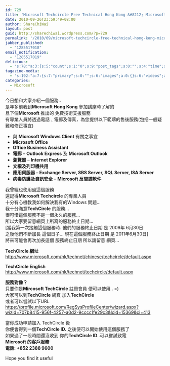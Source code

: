 ```yaml
---
id: 729
title: 'Microsoft Techcircle Free Technical Hong Kong &#8212; Microsoft TechCircle 免費技術支援服務熱線計劃'
date: 2010-09-26T23:59:49+08:00
author: ShareChiWai
layout: post
guid: http://sharechiwai.wordpress.com/?p=729
permalink: '/2010/09/microsoft-techcircle-free-technical-hong-kong-microsoft-techcircle-%e5%85%8d%e8%b2%bb%e6%8a%80%e8%a1%93%e6%94%af%e6%8f%b4%e6%9c%8d%e5%8b%99%e7%86%b1%e7%b7%9a%e8%a8%88%e5%8a%83/'
jabber_published:
  - "1285517018"
email_notification:
  - "1285517019"
delicious:
  - 's:78:"a:3:{s:5:"count";s:1:"0";s:9:"post_tags";s:0:"";s:4:"time";s:10:"1285517378";}";'
tagazine-media:
  - 's:192:"a:7:{s:7:"primary";s:0:"";s:6:"images";a:0:{}s:6:"videos";a:0:{}s:11:"image_count";s:1:"0";s:6:"author";s:8:"15700447";s:7:"blog_id";s:8:"15180134";s:9:"mod_stamp";s:19:"2010-09-26 15:37:02";}";'
categories:
  - Microsoft
---
```

今日想和大家介紹一個服務..  
是年多前我到**Microsoft Hong Kong** 參加講座時了解的  
旦下個**Microsoft** 推出的 免費技術支援服務  
有專業人員將透過電話﹑電郵及傳真，為您提供以下範疇的售後服務(包括一般疑難和修正事宜)

  * 與 **Microsoft Windows Client** 有關之事宜
  * **Microsoft Office**
  * **Office Business Assistant**
  * **電郵** &#8211; **Outlook Express** 及 **Microsoft Outlook**
  * **瀏覽器** &#8211; **Internet Explorer**
  * **文檔及列印機共用**
  * **應用伺服器 &#8211; Exchange Server, SBS Server, SQL Server, ISA Server**
  * **病毒防護及資訊安全** &#8211; **Microsoft 反間諜軟件**

我曾經也使用過這個服務  
還記得**Microsoft Techcircle** 的專業人員  
十分有心機教我如何解決我有的Windows 問題&#8230;  
我十分滿意**TechCircle** 的服務&#8230;  
很可惜這個服務不是一個永久的服務&#8230;  
所以大家要留意網頁上所寫的服務終止日期&#8230;  
[當我第一次接觸這個服務時..他們的服務終止日期 是 2009年 6月30日  
之後他們不斷加長 這個日子&#8230; 現在這個服務終止日期 是 2011年6月30日]  
將來可能會再次加長這個 服務終止日期 所以請留意 網頁&#8230;

**TechCircle 網址**  
<http://www.microsoft.com/hk/technet/chinese/techcircle/default.aspx>

**TechCircle English**  
<http://www.microsoft.com/hk/technet/techcircle/default.aspx>

**服務對像？**  
只要你是**Mircosoft TechCircle** 註冊會員 便可以使用.. =)  
大家可以到**TechCircle** 網頁 加入**TechCircle**  
或者可以嘗試以下URL  
<https://profile.microsoft.com/RegSysProfileCenter/wizard.aspx?wizid=707b8415-956f-4257-a0d2-9cccc1fe29c3&lcid=15369&ci=413>

當你成功申請加入 TechCircle 後  
你便會得到一個**TechCircle ID.** 之後便可以開始使用這個服務了  
如果過了一段時間還沒收到 你的**TechCircle ID**..可以嘗試致電  
**Microsoft 的客戶服務**  
**電話: +852 2388 9600**

Hope you find it useful
